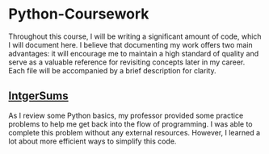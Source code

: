 # Python-Coursework
Throughout this course, I will be writing a significant amount of code, which I will document here. I believe that documenting my work offers two main advantages: it will encourage me to maintain a high standard of quality and serve as a valuable reference for revisiting concepts later in my career. Each file will be accompanied by a brief description for clarity.

## [IntgerSums](integersums.py)
As I review some Python basics, my professor provided some practice problems to help me get back into the flow of programming. I was able to complete this problem without any external resources. However, I learned a lot about more efficient ways to simplify this code.


